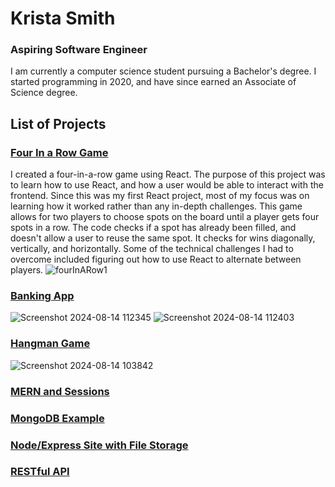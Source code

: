# Krista Smith
### Aspiring Software Engineer

I am currently a computer science student pursuing a Bachelor's degree. I started programming in 2020, and have since earned an Associate of Science degree. 

## List of Projects
### [Four In a Row Game](https://github.com/KristaSmith247/KristaSmith247.github.io/tree/main/FourInARow)
I created a four-in-a-row game using React. The purpose of this project was to learn how to use React, and how a user would be able to interact with the frontend. Since this was my first React project, most of my focus was on learning how it worked rather than any in-depth challenges. This game allows for two players to choose spots on the board until a player gets four spots in a row. The code checks if a spot has already been filled, and doesn't allow a user to reuse the same spot. It checks for wins diagonally, vertically, and horizontally. Some of the technical challenges I had to overcome included figuring out how to use React to alternate between players. 
![fourInARow1](https://github.com/user-attachments/assets/ebb3c109-bfb9-4e36-97a3-c5f4e6936a4b)


### [Banking App](https://github.com/KristaSmith247/KristaSmith247.github.io/tree/main/MERN-Banking-App)
![Screenshot 2024-08-14 112345](https://github.com/user-attachments/assets/ccbdc9df-9e4c-4891-a6c9-b8482b4d90b2)
![Screenshot 2024-08-14 112403](https://github.com/user-attachments/assets/7612dd74-14a6-4f81-b4ea-588e191f189f)


### [Hangman Game](https://github.com/KristaSmith247/KristaSmith247.github.io/tree/main/MERN-Hangman)
![Screenshot 2024-08-14 103842](https://github.com/user-attachments/assets/6ae1d389-3670-409d-b432-81c64f101cd5)




### [MERN and Sessions](https://github.com/KristaSmith247/KristaSmith247.github.io/tree/main/MERN-Sessions)

### [MongoDB Example](https://github.com/KristaSmith247/KristaSmith247.github.io/tree/main/MongoDB%20Example)

### [Node/Express Site with File Storage](https://github.com/KristaSmith247/KristaSmith247.github.io/tree/main/NodeExpressWebsite)

### [RESTful API](https://github.com/KristaSmith247/KristaSmith247.github.io/tree/main/RESTful-API)
